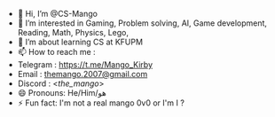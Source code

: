 - 👋 Hi, I’m @CS-Mango
- 👀 I’m interested in Gaming, Problem solving, AI, Game development, Reading, Math, Physics, Lego, 
- 🌱 I’m about learning CS at KFUPM
- 📫 How to reach me :
- Telegram : <https://t.me/Mango_Kirby>
- Email : <themango.2007@gmail.com>
- Discord : <_the_mango_>
- 😄 Pronouns: He/Him/هو
- ⚡ Fun fact: I'm not a real mango 0v0 or I'm I ?

<!---
CS-Mango/CS-Mango is a ✨ special ✨ repository because its `README.md` (this file) appears on your GitHub profile.
You can click the Preview link to take a look at your changes.
--->
